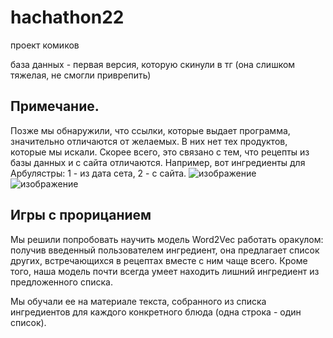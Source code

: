 # hachathon22
проект комиков

база данных - первая версия, которую скинули в тг (она слишком тяжелая, не смогли приврепить)

## Примечание.
Позже мы обнаружили, что ссылки, которые выдает программа, значительно отличаются от желаемых. В них нет тех продуктов, которые мы искали. Скорее всего, это связано с тем, что рецепты из базы данных и с сайта отличаются. 
Например, вот ингредиенты для Арбулястры: 1 - из дата сета, 2 - с сайта.
![изображение](https://user-images.githubusercontent.com/72147905/154064157-8937fea3-7452-4678-afa5-8e9296d21454.png)
![изображение](https://user-images.githubusercontent.com/72147905/154064184-8a223352-9210-48e9-bc23-2245c0aec448.png)

## Игры с прорицанием
Мы решили попробовать научить модель Word2Vec работать оракулом: получив введенный пользователем ингредиент, она предлагает список других, встречающихся в рецептах вместе с ним чаще всего. Кроме того, наша модель почти всегда умеет находить лишний ингредиент из предложенного списка.

Мы обучали ее на материале текста, собранного из списка ингредиентов для каждого конкретного блюда (одна строка - один список).
